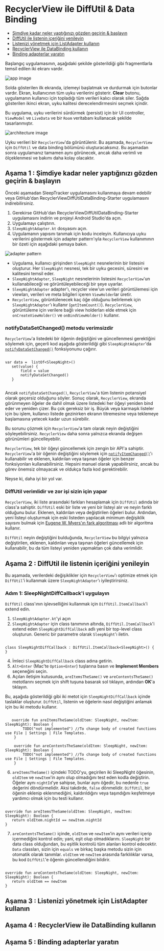 # <a name="1"></a>RecyclerView ile DiffUtil & Data Binding

- [Şimdiye kadar neler yaptığınızı gözden geçirin & başlayın](#a)
- [DiffUtil ile listenin içeriğini yenileyin](#b)
- [Listenizi yönetmek için ListAdapter kullanın](#c)
- [RecyclerView ile DataBinding kullanın](#d)
- [Binding adapterlar yaratın](#e)

Başlangıç uygulamasının, aşağıdaki şekilde gösterildiği gibi fragmentlarla temsil edilen iki ekranı vardır.

![app image](https://developer.android.com/codelabs/kotlin-android-training-diffutil-databinding/img/76ec2be31e018176.png)

Solda gösterilen ilk ekranda, izlemeyi başlatmak ve durdurmak için butonlar vardır. Ekran, kullanıcının tüm uyku verilerini gösterir. **Clear** butonu, uygulamanın kullanıcı için topladığı tüm verileri kalıcı olarak siler. Sağda gösterilen ikinci ekran, uyku kalitesi derecelendirmesini seçmek içindir.

Bu uygulama, uyku verilerini sürdürmek (persist) için bir UI controller, `ViewModel` ve `LiveData` ve bir `Room` veritabanı kullanacak şekilde tasarlanmıştır.

![architecture image](https://developer.android.com/codelabs/kotlin-android-training-diffutil-databinding/img/49f975f1e5fe689.png)

Uyku verileri bir `RecyclerView`'da görüntülenir. Bu aşamada, `RecyclerView` için `DiffUtil` ve data binding bölümünü oluşturacaksınız. Bu aşamadan sonra uygulamanız tamamen aynı görünecek, ancak daha verimli ve ölçeklenmesi ve bakımı daha kolay olacaktır.

## <a name="a"></a>Aşama 1 : Şimdiye kadar neler yaptığınızı gözden geçirin & başlayın

Önceki aşamadan SleepTracker uygulamasını kullanmaya devam edebilir veya GitHub'dan RecyclerViewDiffUtilDataBinding-Starter uygulamasını indirebilirsiniz. <!-- link ekle -->

1. Gerekirse GitHub'dan RecyclerViewDiffUtilDataBinding-Starter uygulamasını indirin ve projeyi Android Studio'da açın.
2. Uygulamayı çalıştırın.
3. `SleepNightAdapter.kt` dosyasını açın.
4. Uygulamanın yapısını tanımak için kodu inceleyin. Kullanıcıya uyku verilerini göstermek için adapter pattern'ıyla `RecyclerView` kullanımının bir özeti için aşağıdaki şemaya bakın.

![adapter pattern](https://developer.android.com/codelabs/kotlin-android-training-diffutil-databinding/img/6c32c918f96efb46.png)

- Uygulama, kullanıcı girişinden `SleepNight` nesnelerinin bir listesini oluşturur. Her `SleepNight` nesnesi, tek bir uyku gecesini, süresini ve kalitesini temsil eder.
- `SleepNightAdapter`, `SleepNight` nesnelerinin listesini `RecyclerView`'un kullanabileceği ve görüntüleyebileceği bir şeye uyarlar.
- `SleepNightAdapter` adapter'ı, recycler view'un verileri görüntülemesi için viewları, verileri ve meta bilgileri içeren `ViewHolder`lar üretir.
- `RecyclerView`, görüntülenecek kaç öğe olduğunu belirlemek için `SleepNightAdapter`'ı kullanır (`getItemCount()`). `RecyclerView`, görüntüleme için verilere bağlı view holderları elde etmek için `onCreateViewHolder()` ve `onBindViewHolder()` kullanır.

### notifyDataSetChanged() metodu verimsizdir

`RecyclerView`'a listedeki bir öğenin değiştiğini ve güncellenmesi gerektiğini söylemek için, geçerli kod aşağıda gösterildiği gibi `SleepNightAdapter`'da [`notifyDataSetChanged()`](https://developer.android.com/reference/android/widget/BaseAdapter) fonksiyonunu çağırır.

```

var data =  listOf<SleepNight>()
   set(value) {
       field = value
       notifyDataSetChanged()
   }
   
```

Ancak `notifyDataSetChanged()`, `RecyclerView`'a tüm listenin potansiyel olarak geçersiz olduğunu söyler. Sonuç olarak, `RecyclerView`, ekranda görünmeyen öğeler de dahil olmak üzere listedeki her öğeyi yeniden bind eder ve yeniden çizer. Bu çok gereksiz bir iş. Büyük veya karmaşık listeler için bu işlem, kullanıcı listede gezinirken ekranın titremesine veya teklemeye başlamasına yetecek kadar uzun sürebilir.

Bu sorunu çözmek için `RecyclerView`'a tam olarak neyin değiştiğini söyleyebilirsiniz. `RecyclerView` daha sonra yalnızca ekranda değişen görünümleri güncelleyebilir.

`RecyclerView`, tek bir öğeyi güncellemek için zengin bir API'a sahiptir. `RecyclerView`'a bir öğenin değiştiğini söylemek için [`notifyItemChanged()`](https://developer.android.com/reference/android/support/v7/widget/RecyclerView.Adapter#notifyitemchanged)'ı kullanabilir ve eklenen, kaldırılan veya taşınan öğeler için benzer fonksiyonları kullanabilirsiniz. Hepsini manuel olarak yapabilirsiniz, ancak bu görev önemsiz olmayacak ve oldukça fazla kod gerektirebilir.

Neyse ki, daha iyi bir yol var.

### DiffUtil verimlidir ve zor işi sizin için yapar

`RecyclerView`, iki liste arasındaki farkları hesaplamak için `DiffUtil` adında bir class'a sahiptir. `DiffUtil` eski bir liste ve yeni bir listeyi alır ve neyin farklı olduğunu bulur. Eklenen, kaldırılan veya değiştirilen öğeleri bulur. Ardından, yeni listeyi oluşturmak için eski listeden yapılacak minimum değişiklik sayısını bulmak için [Eugene W. Myers'ın fark algoritması](https://en.wikipedia.org/wiki/Diff) adlı bir algoritma kullanır.

`DiffUtil` neyin değiştiğini bulduğunda, `RecyclerView` bu bilgiyi yalnızca değiştirilen, eklenen, kaldırılan veya taşınan öğeleri güncellemek için kullanabilir, bu da tüm listeyi yeniden yapmaktan çok daha verimlidir.

## <a name="b"></a>Aşama 2 : DiffUtil ile listenin içeriğini yenileyin

Bu aşamada, verilerdeki değişiklikler için `RecyclerView`'ı optimize etmek için `DiffUtil`'i kullanmak üzere `SleepNightAdapter`'ı iyileştirirsiniz.

### Adım 1: SleepNightDiffCallback'i uygulayın

`DiffUtil` class'ının işlevselliğini kullanmak için `DiffUtil.ItemCallback`'i extend edin.

1. `SleepNightAdapter.kt`'yi açın
2. `SleepNightAdapter` için class tanımının altında, `DiffUtil.ItemCallback`'i extend eden `SleepNightDiffCallback` adlı yeni bir top-level class oluşturun. Generic bir parametre olarak `SleepNight`'ı iletin.

```

class SleepNightDiffCallback : DiffUtil.ItemCallback<SleepNight>() {
}

```

4. İmleci `SleepNightDiffCallback` class adına getirin.
5. `Alt+Enter` (Mac'te `Option+Enter`) tuşlarına basın ve **Implement Members** seçeneğini seçin.
6. Açılan iletişim kutusunda, `areItemsTheSame()` ve `areContentsTheSame()` metotlarını seçmek için shift tuşuna basarak sol tıklayın, ardından **OK**'a tıklayın.

Bu, aşağıda gösterildiği gibi iki metot için `SleepNightDiffCallback` içinde taslaklar oluşturur. `DiffUtil`, listenin ve öğelerin nasıl değiştiğini anlamak için bu iki metodu kullanır.


```

   override fun areItemsTheSame(oldItem: SleepNight, newItem: SleepNight): Boolean {
        TODO("not implemented") //To change body of created functions use File | Settings | File Templates.
    }

    override fun areContentsTheSame(oldItem: SleepNight, newItem: SleepNight): Boolean {
        TODO("not implemented") //To change body of created functions use File | Settings | File Templates.
    }

```

6. `areItemsTheSame()` içindeki TODO'yu, geçirilen iki SleepNight öğesinin, `oldItem` ve `newItem`'in aynı olup olmadığını test eden kodla değiştirin. Öğeler aynı `nightId`'ye sahipse, bunlar aynı öğedir, bu nedenle `true` değerini döndürmelidir. Aksi takdirde, `false` dönmelidir. `DiffUtil`, bir öğenin eklenip eklenmediğini, kaldırıldığını veya taşındığını keşfetmeye yardımcı olmak için bu testi kullanır.

```

override fun areItemsTheSame(oldItem: SleepNight, newItem: SleepNight): Boolean {
   return oldItem.nightId == newItem.nightId
}

```

7. `areContentsTheSame()` içinde, `oldItem` ve `newItem`'in aynı verileri içerip içermediğini kontrol edin; yani, eşit olup olmadıklarını. `SleepNight` bir data class olduğundan, bu eşitlik kontrolü tüm alanları kontrol edecektir. `Data` classları, sizin için `equals` ve birkaç başka metodu sizin için otomatik olarak tanımlar. `oldItem` ve `newItem` arasında farklılıklar varsa, bu kod `DiffUtil`'e öğenin güncellendiğini bildirir.

```

override fun areContentsTheSame(oldItem: SleepNight, newItem: SleepNight): Boolean {
   return oldItem == newItem
}

```

## <a name="c"></a>Aşama 3 : Listenizi yönetmek için ListAdapter kullanın
## <a name="d"></a>Aşama 4 : RecyclerView ile DataBinding kullanın
## <a name="e"></a>Aşama 5 : Binding adapterlar yaratın

